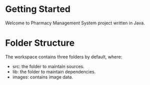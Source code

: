 # Getting Started
Welcome to Pharmacy Management System project written in Java.

# Folder Structure
The workspace contains three folders by default, where:
- src: the folder to maintain sources.
- lib: the folder to maintain dependencies.
- images: contains image data.
